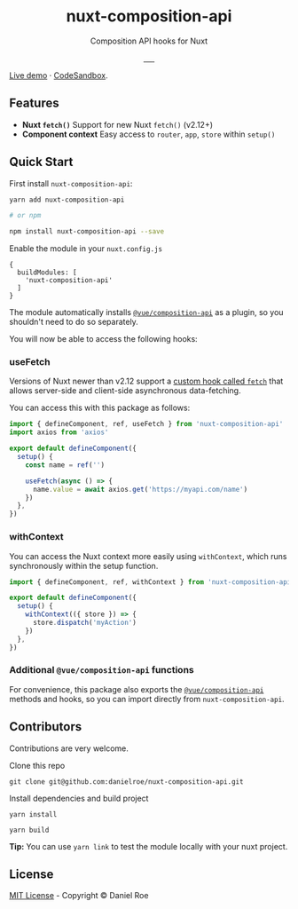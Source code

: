 <h1 align="center">nuxt-composition-api</h1>
<p align="center">Composition API hooks for Nuxt</p>

<p align="center">
<a href="https://npmjs.com/package/nuxt-composition-api">
    <img alt="" src="https://img.shields.io/npm/v/nuxt-composition-api/latest.svg?style=flat-square">
</a>
<a href="https://bundlephobia.com/result?p=nuxt-composition-api">
    <img alt="" src="https://img.shields.io/bundlephobia/minzip/nuxt-composition-api?style=flat-square">
</a>
<a href="https://npmjs.com/package/nuxt-composition-api">
    <img alt="" src="https://img.shields.io/npm/dt/nuxt-composition-api.svg?style=flat-square">
</a>
<a href="https://lgtm.com/projects/g/danielroe/nuxt-composition-api">
    <img alt="" src="https://img.shields.io/lgtm/alerts/github/danielroe/nuxt-composition-api?style=flat-square">
</a>
<a href="https://lgtm.com/projects/g/danielroe/nuxt-composition-api">
    <img alt="" src="https://img.shields.io/lgtm/grade/javascript/github/danielroe/nuxt-composition-api?style=flat-square">
</a>
<a href="https://david-dm.org/danielroe/nuxt-composition-api">
    <img alt="" src="https://img.shields.io/david/danielroe/nuxt-composition-api.svg?style=flat-square">
</a>
</p>

[Live demo](https://composition-api.now.sh) · [CodeSandbox](https://codesandbox.io/s/github/danielroe/nuxt-composition-api/tree/master/example).

## Features

- **Nuxt `fetch()`** Support for new Nuxt `fetch()` (v2.12+)
- **Component context** Easy access to `router`, `app`, `store` within `setup()`

## Quick Start

First install `nuxt-composition-api`:

```bash
yarn add nuxt-composition-api

# or npm

npm install nuxt-composition-api --save
```

Enable the module in your `nuxt.config.js`

```
{
  buildModules: [
    'nuxt-composition-api'
  ]
}
```

The module automatically installs [`@vue/composition-api`](https://github.com/vuejs/composition-api) as a plugin, so you shouldn't need to do so separately.

You will now be able to access the following hooks:

### useFetch

Versions of Nuxt newer than v2.12 support a [custom hook called `fetch`](https://nuxtjs.org/api/pages-fetch/) that allows server-side and client-side asynchronous data-fetching.

You can access this with this package as follows:

```ts
import { defineComponent, ref, useFetch } from 'nuxt-composition-api'
import axios from 'axios'

export default defineComponent({
  setup() {
    const name = ref('')

    useFetch(async () => {
      name.value = await axios.get('https://myapi.com/name')
    })
  },
})
```

### withContext

You can access the Nuxt context more easily using `withContext`, which runs synchronously within the setup function.

```ts
import { defineComponent, ref, withContext } from 'nuxt-composition-api'

export default defineComponent({
  setup() {
    withContext(({ store }) => {
      store.dispatch('myAction')
    })
  },
})
```

### Additional `@vue/composition-api` functions

For convenience, this package also exports the [`@vue/composition-api`](https://github.com/vuejs/composition-api) methods and hooks, so you can import directly from `nuxt-composition-api`.

## Contributors

Contributions are very welcome.

Clone this repo

```
git clone git@github.com:danielroe/nuxt-composition-api.git
```

Install dependencies and build project

```
yarn install

yarn build
```

**Tip:** You can use `yarn link` to test the module locally with your nuxt project.

## License

[MIT License](./LICENSE) - Copyright &copy; Daniel Roe
